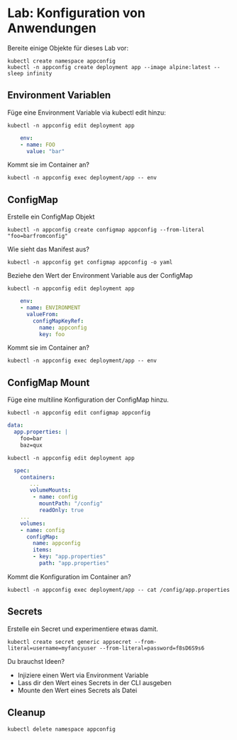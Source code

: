 # Lab: Konfiguration von Anwendungen

Bereite einige Objekte für dieses Lab vor:
```shell
kubectl create namespace appconfig
kubectl -n appconfig create deployment app --image alpine:latest -- sleep infinity
```

## Environment Variablen

Füge eine Environment Variable via kubectl edit hinzu:
```shell
kubectl -n appconfig edit deployment app
```

```yaml
    env:
    - name: FOO
      value: "bar"
```

Kommt sie im Container an?
```shell
kubectl -n appconfig exec deployment/app -- env
```

## ConfigMap
Erstelle ein ConfigMap Objekt
```shell
kubectl -n appconfig create configmap appconfig --from-literal "foo=barfromconfig"
```
Wie sieht das Manifest aus?
```shell
kubectl -n appconfig get configmap appconfig -o yaml
```
Beziehe den Wert der Environment Variable aus der ConfigMap
```shell
kubectl -n appconfig edit deployment app
```
```yaml
    env:
    - name: ENVIRONMENT
      valueFrom:
        configMapKeyRef:
          name: appconfig
          key: foo
```

Kommt sie im Container an?
```shell
kubectl -n appconfig exec deployment/app -- env
```

## ConfigMap Mount

Füge eine multiline Konfiguration der ConfigMap hinzu.
```shell
kubectl -n appconfig edit configmap appconfig
```
```yaml
data:
  app.properties: |
    foo=bar
    baz=qux
```

```shell
kubectl -n appconfig edit deployment app
```

```yaml
  spec:
    containers:
       ...
       volumeMounts:
        - name: config
          mountPath: "/config"
          readOnly: true
    ...
    volumes:
    - name: config
      configMap:
        name: appconfig
        items:
        - key: "app.properties"
          path: "app.properties"
```

Kommt die Konfiguration im Container an?
```shell
kubectl -n appconfig exec deployment/app -- cat /config/app.properties
```

## Secrets

Erstelle ein Secret und experimentiere etwas damit.
```shell
kubectl create secret generic appsecret --from-literal=username=myfancyuser --from-literal=password=f8sD6S9s6
```

Du brauchst Ideen?
- Injiziere einen Wert via Environment Variable
- Lass dir den Wert eines Secrets in der CLI ausgeben
- Mounte den Wert eines Secrets als Datei

## Cleanup
```shell
kubectl delete namespace appconfig
```